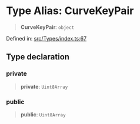 # Type Alias: CurveKeyPair

> **CurveKeyPair**: `object`

Defined in: [src/Types/index.ts:67](https://github.com/Fokusdotid/bail/blob/82f46c566476ac566bfd781dede14412fcdfb787/src/Types/index.ts#L67)

## Type declaration

### private

> **private**: `Uint8Array`

### public

> **public**: `Uint8Array`

